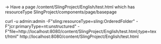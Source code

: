 -> Have a page /content/SlingProject/English/test.html which has resourceType    SlingProject/components/page/basepage

curl -u admin:admin -F"sling:resourceType=sling:OrderedFolder" -F"jcr:primaryType=nt:unstructured" -F"file=http://localhost:8080/content/SlingProject/English/test.html;type=text/html" http://localhost:8080/content/SlingProject/English/test.html
